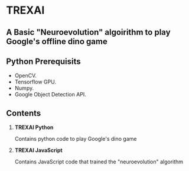 # TREXAI
## A Basic "Neuroevolution" algoirithm to play Google's offline dino game

## Python Prerequisits

* OpenCV.
* Tensorflow GPU.
* Numpy.
* Google Object Detection API.

## Contents

1. **TREXAI Python** 

   Contains python code to play Google's dino game
  
2. **TREXAI JavaScript** 

   Contains JavaScript code that trained the "neuroevolution" algorithm
